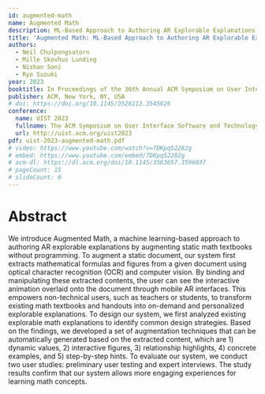 ```yaml
---
id: augmented-math
name: Augmented Math
description: ML-Based Approach to Authoring AR Explorable Explanations by Augmenting Static Math Textbooks
title: 'Augmented Math: ML-Based Approach to Authoring AR Explorable Explanations by Augmenting Static Math Textbooks'
authors:
  - Neil Chulpongsatorn
  - Mille Skovhus Lunding
  - Nishan Soni
  - Ryo Suzuki
year: 2023
booktitle: In Proceedings of the 36th Annual ACM Symposium on User Interface Software and Technology (UIST '23)
publisher: ACM, New York, NY, USA
# doi: https://doi.org/10.1145/3526113.3545626
conference:
  name: UIST 2023
  fullname: The ACM Symposium on User Interface Software and Technology (UIST 2023)
  url: http://uist.acm.org/uist2023
pdf: uist-2023-augmented-math.pdf
# video: https://www.youtube.com/watch?v=7DKpq52282g
# embed: https://www.youtube.com/embed/7DKpq52282g
# acm-dl: https://dl.acm.org/doi/10.1145/3563657.3596037
# pageCount: 15
# slideCount: 0
---
```


# Abstract

We introduce Augmented Math, a machine learning-based approach to authoring AR explorable explanations by augmenting static math textbooks without programming. To augment a static document, our system first extracts mathematical formulas and figures from a given document using optical character recognition (OCR) and computer vision. By binding and manipulating these extracted contents, the user can see the interactive animation overlaid onto the document through mobile AR interfaces. This empowers non-technical users, such as teachers or students, to transform existing math textbooks and handouts into on-demand and personalized explorable explanations. To design our system, we first analyzed existing explorable math explanations to identify common design strategies. Based on the findings, we developed a set of augmentation techniques that can be automatically generated based on the extracted content, which are 1) dynamic values, 2) interactive figures, 3) relationship highlights, 4) concrete examples, and 5) step-by-step hints. To evaluate our system, we conduct two user studies: preliminary user testing and expert interviews. The study results confirm that our system allows more engaging experiences for learning math concepts.

